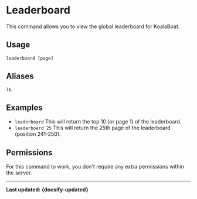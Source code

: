 # Leaderboard
This command allows you to view the global leaderboard for KoalaBoat.

## Usage
`leaderboard [page]`

## Aliases
`lb`

## Examples
- `leaderboard` This will return the top 10 (or page 1) of the leaderboard.
- `leaderboard 25` This will return the 25th page of the leaderboard (position 241-250).

## Permissions
For this command to work, you don't require any extra permissions within the server.

----

**Last updated: {docsify-updated}**